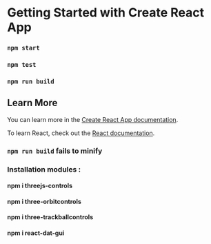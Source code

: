 # Getting Started with Create React App



### `npm start`



### `npm test`


### `npm run build`



## Learn More

You can learn more in the [Create React App documentation](https://facebook.github.io/create-react-app/docs/getting-started).

To learn React, check out the [React documentation](https://reactjs.org/).

### `npm run build` fails to minify

### Installation modules :
#### npm i threejs-controls 
#### npm i three-orbitcontrols
#### npm i three-trackballcontrols
#### npm i react-dat-gui
